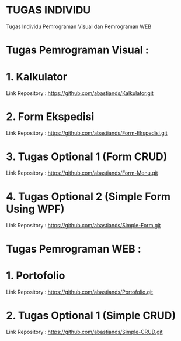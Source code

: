 # TUGAS INDIVIDU
Tugas Individu Pemrograman Visual dan Pemrograman WEB

# Tugas Pemrograman Visual :

# 1. Kalkulator

Link Repository : https://github.com/abastiands/Kalkulator.git

# 2. Form Ekspedisi

Link Repository : https://github.com/abastiands/Form-Ekspedisi.git

# 3. Tugas Optional 1 (Form CRUD)

Link Repository : https://github.com/abastiands/Form-Menu.git

# 4. Tugas Optional 2 (Simple Form Using WPF)

Link Repository : https://github.com/abastiands/Simple-Form.git

# Tugas Pemrograman WEB :

# 1. Portofolio

Link Repository : https://github.com/abastiands/Portofolio.git

# 2. Tugas Optional 1 (Simple CRUD)

Link Repository : https://github.com/abastiands/Simple-CRUD.git
